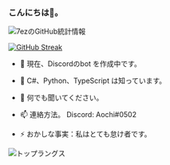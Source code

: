 ### こんにちは👋。

![7ezのGitHub統計情報](https://github-readme-stats.vercel.app/api?username=7ez&show_icons=true&count_private=true&theme=dark&show_icons=true)

[![GitHub Streak](https://streak-stats.demolab.com?user=7ez&theme=dark&locale=ja)](https://git.io/streak-stats)

- 🔭 現在、Discordのbot を作成中です。

- 🌱 C#、Python、TypeScript は知っています。

- 💬 何でも聞いてください。

- 📫 連絡方法。 Discord: Aochi#0502

- ⚡ おかしな事実：私はとても怠け者です。

![トップラングス](https://github-readme-stats.vercel.app/api/top-langs?username=7ez&show_icons=true&count_private=true&theme=dark&show_icons=true)

